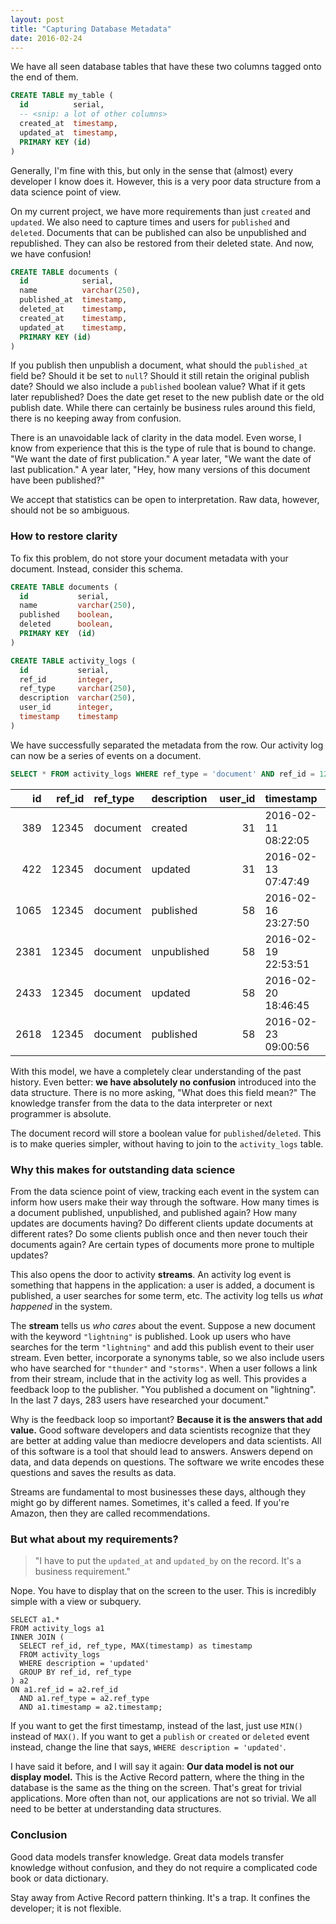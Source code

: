 ```yaml
---
layout: post
title: "Capturing Database Metadata"
date: 2016-02-24
---
```


We have all seen database tables that have these two columns tagged onto the end of them.

```sql
CREATE TABLE my_table (
  id          serial,
  -- <snip: a lot of other columns>
  created_at  timestamp,
  updated_at  timestamp,
  PRIMARY KEY (id)
)
```

Generally, I'm fine with this, but only in the sense that (almost) every developer I know does it. However, this is a very poor data structure from a data science point of view.

On my current project, we have more requirements than just `created` and `updated`. We also need to capture times and users for `published` and `deleted`. Documents that can be published can also be unpublished and republished. They can also be restored from their deleted state. And now, we have confusion!

```sql
CREATE TABLE documents (
  id            serial,
  name          varchar(250),
  published_at  timestamp,
  deleted_at    timestamp,
  created_at    timestamp,
  updated_at    timestamp,
  PRIMARY KEY (id)
)
```

If you publish then unpublish a document, what should the `published_at` field be? Should it be set to `null`? Should it still retain the original publish date? Should we also include a `published` boolean value? What if it gets later republished? Does the date get reset to the new publish date or the old publish date. While there can certainly be business rules around this field, there is no keeping away from confusion.

There is an unavoidable lack of clarity in the data model. Even worse, I know from experience that this is the type of rule that is bound to change. "We want the date of first publication." A year later, "We want the date of last publication." A year later, "Hey, how many versions of this document have been published?"

We accept that statistics can be open to interpretation. Raw data, however, should not be so ambiguous.

### How to restore clarity

To fix this problem, do not store your document metadata with your document. Instead, consider this schema.

```sql
CREATE TABLE documents (
  id           serial,
  name         varchar(250),
  published    boolean,
  deleted      boolean,
  PRIMARY KEY  (id)
)

CREATE TABLE activity_logs (
  id           serial,
  ref_id       integer,
  ref_type     varchar(250),
  description  varchar(250),
  user_id      integer,
  timestamp    timestamp
)
```

We have successfully separated the metadata from the row. Our activity log can now be a series of events on a document.

```sql
SELECT * FROM activity_logs WHERE ref_type = 'document' AND ref_id = 12345;
```

| id   | ref_id | ref_type | description | user_id | timestamp           |
| ---: | -----: | :------- | :---------- | ------: | :------------------ |
| 389  | 12345  | document | created     | 31      | 2016-02-11 08:22:05 |
| 422  | 12345  | document | updated     | 31      | 2016-02-13 07:47:49 |
| 1065 | 12345  | document | published   | 58      | 2016-02-16 23:27:50 |
| 2381 | 12345  | document | unpublished | 58      | 2016-02-19 22:53:51 |
| 2433 | 12345  | document | updated     | 58      | 2016-02-20 18:46:45 |
| 2618 | 12345  | document | published   | 58      | 2016-02-23 09:00:56 |

With this model, we have a completely clear understanding of the past history. Even better: **we have absolutely no confusion** introduced into the data structure. There is no more asking, "What does this field mean?" The knowledge transfer from the data to the data interpreter or next programmer is absolute.

The document record will store a boolean value for `published`/`deleted`. This is to make queries simpler, without having to join to the `activity_logs` table.

### Why this makes for outstanding data science

From the data science point of view, tracking each event in the system can inform how users make their way through the software. How many times is a document published, unpublished, and published again? How many updates are documents having? Do different clients update documents at different rates? Do some clients publish once and then never touch their documents again? Are certain types of documents more prone to multiple updates?

This also opens the door to activity **streams**. An activity log event is something that happens in the application: a user is added, a document is published, a user searches for some term, etc. The activity log tells us *what happened* in the system.

The **stream** tells us *who cares* about the event. Suppose a new document with the keyword `"lightning"` is published. Look up users who have searches for the term `"lightning"` and add this publish event to their user stream. Even better, incorporate a synonyms table, so we also include users who have searched for `"thunder"` and `"storms"`. When a user follows a link from their stream, include that in the activity log as well. This provides a feedback loop to the publisher. "You published a document on "lightning". In the last 7 days, 283 users have researched your document."

Why is the feedback loop so important? **Because it is the answers that add value.** Good software developers and data scientists recognize that they are better at adding value than mediocre developers and data scientists. All of this software is a tool that should lead to answers. Answers depend on data, and data depends on questions. The software we write encodes these questions and saves the results as data.

Streams are fundamental to most businesses these days, although they might go by different names. Sometimes, it's called a feed. If you're Amazon, then they are called recommendations.

### But what about my requirements?

> "I have to put the `updated_at` and `updated_by` on the record. It's a business requirement."

Nope. You have to display that on the screen to the user. This is incredibly simple with a view or subquery.

```
SELECT a1.*
FROM activity_logs a1
INNER JOIN (
  SELECT ref_id, ref_type, MAX(timestamp) as timestamp
  FROM activity_logs
  WHERE description = 'updated'
  GROUP BY ref_id, ref_type
) a2
ON a1.ref_id = a2.ref_id
  AND a1.ref_type = a2.ref_type
  AND a1.timestamp = a2.timestamp;
```

If you want to get the first timestamp, instead of the last, just use `MIN()` instead of `MAX()`. If you want to get a `publish` or `created` or `deleted` event instead, change the line that says, `WHERE description = 'updated'`.

I have said it before, and I will say it again: **Our data model is not our display model.** This is the Active Record pattern, where the thing in the database is the same as the thing on the screen. That's great for trivial applications. More often than not, our applications are not so trivial. We all need to be better at understanding data structures.

### Conclusion

Good data models transfer knowledge. Great data models transfer knowledge without confusion, and they do not require a complicated code book or data dictionary.

Stay away from Active Record pattern thinking. It's a trap. It confines the developer; it is not flexible.
